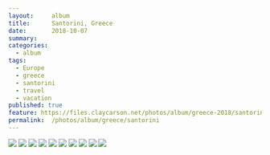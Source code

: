 ```yaml
---
layout:     album
title:      Santorini, Greece
date:       2018-10-07
summary:    
categories:
  - album
tags:
  - Europe
  - greece
  - santorini
  - travel
  - vacation
published: true
feature: https://files.claycarson.net/photos/album/greece-2018/santorini/greece-1.jpg
permalink:  /photos/album/greece/santorini
---
```


<img src="https://files.claycarson.net/photos/album/greece-2018/santorini/greece-1.jpg">
<img src="https://files.claycarson.net/photos/album/greece-2018/santorini/greece-1.jpg">
<img src="https://files.claycarson.net/photos/album/greece-2018/santorini/greece-2.jpg">
<img src="https://files.claycarson.net/photos/album/greece-2018/santorini/greece-3.jpg">
<img src="https://files.claycarson.net/photos/album/greece-2018/santorini/greece-4.jpg">
<img src="https://files.claycarson.net/photos/album/greece-2018/santorini/greece-5.jpg">
<img src="https://files.claycarson.net/photos/album/greece-2018/santorini/greece-7.jpg">
<img src="https://files.claycarson.net/photos/album/greece-2018/santorini/greece-8.jpg">
<img src="https://files.claycarson.net/photos/album/greece-2018/santorini/greece-9.jpg">
<img src="https://files.claycarson.net/photos/album/greece-2018/santorini/greece-10.jpg">
